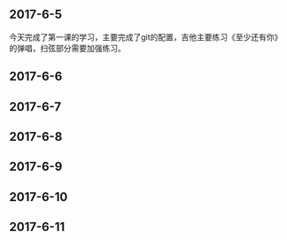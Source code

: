 ## 2017-6-5
今天完成了第一课的学习，主要完成了git的配置，吉他主要练习《至少还有你》的弹唱，扫弦部分需要加强练习。
## 2017-6-6
## 2017-6-7
## 2017-6-8
## 2017-6-9
## 2017-6-10
## 2017-6-11
